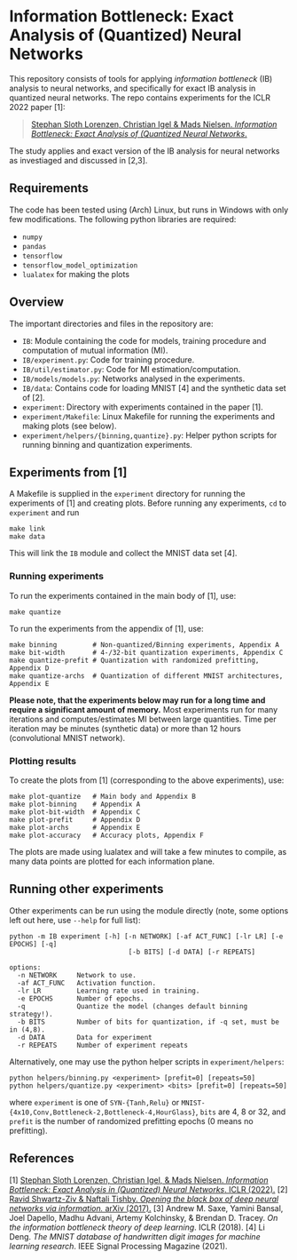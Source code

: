 # Information Bottleneck: Exact Analysis of (Quantized) Neural Networks
This repository consists of tools for applying _information bottleneck_ (IB) analysis to neural networks, and specifically for exact IB analysis in quantized neural networks. The repo contains experiments for the ICLR 2022 paper [1]:

> [Stephan Sloth Lorenzen, Christian Igel & Mads Nielsen. _Information Bottleneck: Exact Analysis of (Quantized Neural Networks_.](https://arxiv.org/abs/2106.12912)

The study applies and exact version of the IB analysis for neural networks as investiaged and discussed in [2,3].

## Requirements
The code has been tested using (Arch) Linux, but runs in Windows with only few modifications.
The following python libraries are required:

* `numpy`
* `pandas`
* `tensorflow`
* `tensorflow_model_optimization`
* `lualatex` for making the plots 

## Overview
The important directories and files in the repository are:

* `IB`: Module containing the code for models, training procedure and computation of mutual information (MI).
* `IB/experiment.py`: Code for training procedure.
* `IB/util/estimator.py`: Code for MI estimation/computation.
* `IB/models/models.py`: Networks analysed in the experiments.
* `IB/data`: Contains code for loading MNIST [4] and the synthetic data set of [2].
* `experiment`: Directory with experiments contained in the paper [1].
* `experiment/Makefile`: Linux Makefile for running the experiments and making plots (see below).
* `experiment/helpers/{binning,quantize}.py`: Helper python scripts for running binning and quantization experiments.

## Experiments from [1]
A Makefile is supplied in the `experiment` directory for running the experiments of [1] and creating plots.
Before running any experiments, `cd` to `experiment` and run
```
make link
make data
```
This will link the `IB` module and collect the MNIST data set [4].

### Running experiments
To run the experiments contained in the main body of [1], use:
```
make quantize
```

To run the experiments from the appendix of [1], use:
```
make binning         # Non-quantized/Binning experiments, Appendix A
make bit-width       # 4-/32-bit quantization experiments, Appendix C
make quantize-prefit # Quantization with randomized prefitting, Appendix D
make quantize-archs  # Quantization of different MNIST architectures, Appendix E
``` 
**Please note, that the experiments below may run for a long time and require a significant amount of memory.** Most experiments run for many iterations and computes/estimates MI between large quantities. Time per iteration may be minutes (synthetic data) or more than 12 hours (convolutional MNIST network).

### Plotting results
To create the plots from [1]  (corresponding to the above experiments), use:
```
make plot-quantize   # Main body and Appendix B
make plot-binning    # Appendix A
make plot-bit-width  # Appendix C
make plot-prefit     # Appendix D
make plot-archs      # Appendix E
make plot-accuracy   # Accuracy plots, Appendix F
```
The plots are made using lualatex and will take a few minutes to compile, as many data points are plotted for each information plane.

## Running other experiments
Other experiments can be run using the module directly (note, some options left out here, use `--help` for full list):
```
python -m IB experiment [-h] [-n NETWORK] [-af ACT_FUNC] [-lr LR] [-e EPOCHS] [-q]
                              [-b BITS] [-d DATA] [-r REPEATS]

options:
  -n NETWORK     Network to use.
  -af ACT_FUNC   Activation function.
  -lr LR         Learning rate used in training.
  -e EPOCHS      Number of epochs.
  -q             Quantize the model (changes default binning strategy!).
  -b BITS        Number of bits for quantization, if -q set, must be in (4,8).
  -d DATA        Data for experiment
  -r REPEATS     Number of experiment repeats
```

Alternatively, one may use the python helper scripts in `experiment/helpers`:

```
python helpers/binning.py <experiment> [prefit=0] [repeats=50]
python helpers/quantize.py <experiment> <bits> [prefit=0] [repeats=50]
```
where `experiment` is one of `SYN-{Tanh,Relu}` or `MNIST-{4x10,Conv,Bottleneck-2,Bottleneck-4,HourGlass}`, `bits` are 4, 8 or 32, and `prefit` is the number of randomized prefitting epochs (0 means no prefitting).

## References
[1] [Stephan Sloth Lorenzen, Christian Igel, & Mads Nielsen. _Information Bottleneck: Exact Analysis in (Quantized) Neural Networks_. ICLR (2022).](https://arxiv.org/abs/2106.12912)
[2] [Ravid Shwartz-Ziv & Naftali Tishby. _Opening the black box of deep neural networks via information._ arXiv (2017).](https://arxiv.org/abs/1703.00810)
[3] Andrew M. Saxe, Yamini Bansal, Joel Dapello, Madhu Advani, Artemy Kolchinsky, & Brendan D. Tracey. _On the information bottleneck theory of deep learning_. ICLR (2018).
[4] Li Deng. _The MNIST database of handwritten digit images for machine learning research_. IEEE Signal Processing Magazine (2021).
